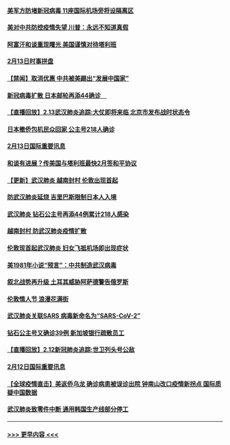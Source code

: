 #### [美军方防堵新冠病毒 11座国际机场旁将设隔离区](../pages/prog202/a102776870.md?t=02141433) 
#### [美对中共防控疫情失望 川普：永远不知道真假](../pages/prog202/a102776836.md?t=02141433) 
#### [阿富汗和谈重现曙光 美国谨慎对待塔利班](../pages/prog202/a102776748.md?t=02141433) 
#### [2月13日时事拼盘](../pages/prog202/a102776689.md?t=02141433) 
#### [【禁闻】取消优惠 中共被美踢出“发展中国家”](../pages/prog202/a102776670.md?t=02141433) 
#### [新冠病毒扩散 日本邮轮再添44确诊　](../pages/prog202/a102776518.md?t=02141433) 
#### [【直播回放】2.13武汉肺炎追踪:大仗即将来临 北京市发布战时状态令](../pages/prog202/a102776399.md?t=02141433) 
#### [日本撤侨包机民众回家 公主号218人确诊](../pages/prog202/a102776346.md?t=02141433) 
#### [2月13日国际重要讯息](../pages/prog202/a102776339.md?t=02141433) 
#### [和谈有进展？传美国与塔利班最快2月签和平协议](../pages/prog202/a102776291.md?t=02141433) 
#### [【更新】武汉肺炎 越南封村 伦敦出现首起](../pages/prog202/a102770740.md?t=02141433) 
#### [防武汉肺炎延烧 吉里巴斯限制日本人入境](../pages/prog202/a102776276.md?t=02141433) 
#### [武汉肺炎 钻石公主号再添44例累计218人感染](../pages/prog202/a102776089.md?t=02141433) 
#### [越南封村 防武汉肺炎疫情扩散](../pages/prog202/a102776214.md?t=02141433) 
#### [伦敦现首起武汉肺炎 妇女飞抵机场即出现症状](../pages/prog202/a102776031.md?t=02141433) 
#### [美1981年小说“预言”：中共制造武汉病毒](../pages/prog202/a102775980.md?t=02141433) 
#### [叙北战势再升级 土耳其威胁阿萨德警告俄罗斯](../pages/prog202/a102775904.md?t=02141433) 
#### [伦敦情人节 浪漫花满街](../pages/prog202/a102775786.md?t=02141433) 
#### [武汉肺炎关联SARS 病毒新命名为“SARS-CoV-2”](../pages/prog202/a102775719.md?t=02141433) 
#### [钻石公主号又确诊39例 新加坡银行疏散员工](../pages/prog202/a102775691.md?t=02141433) 
#### [【直播回放】2.12新冠肺炎追踪:世卫列头号公敌](../pages/prog202/a102775541.md?t=02141433) 
#### [2月12日国际重要讯息](../pages/prog202/a102775437.md?t=02141433) 
#### [【全球疫情直击】美返侨乌龙 确诊病患被误诊出院 钟南山改口疫情新拐点 国际质疑中国数据](../pages/prog202/a102775378.md?t=02141433) 
#### [武汉肺炎致零件中断 通用韩国生产线部分停工](../pages/prog202/a102775365.md?t=02141433) 

----
#### [ >>> 更早内容 <<< ](../indexes/prog202-earlier.md)
